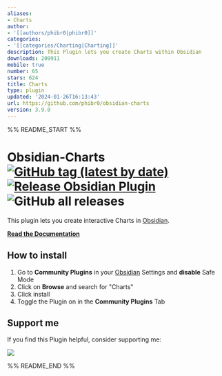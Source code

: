 ```yaml
---
aliases:
- Charts
author:
- '[[authors/phibr0|phibr0]]'
categories:
- '[[categories/Charting|Charting]]'
description: This Plugin lets you create Charts within Obsidian
downloads: 209911
mobile: true
number: 65
stars: 624
title: Charts
type: plugin
updated: '2024-01-26T16:13:43'
url: https://github.com/phibr0/obsidian-charts
version: 3.9.0
---
```


%% README_START %%

# Obsidian-Charts [![GitHub tag (latest by date)](https://img.shields.io/github/v/tag/phibr0/obsidian-charts)](https://github.com/phibr0/obsidian-charts/releases) [![Release Obsidian Plugin](https://github.com/phibr0/obsidian-charts/actions/workflows/release.yml/badge.svg)](https://github.com/phibr0/obsidian-charts/actions/workflows/release.yml) ![GitHub all releases](https://img.shields.io/github/downloads/phibr0/obsidian-charts/total)

This plugin lets you create interactive Charts in
[Obsidian](https://www.obsidian.md).

**[Read the Documentation](https://charts.phib.ro/)**

## How to install

1. Go to **Community Plugins** in your [Obsidian](https://www.obsidian.md)
   Settings and **disable** Safe Mode
2. Click on **Browse** and search for "Charts"
3. Click install
4. Toggle the Plugin on in the **Community Plugins** Tab

## Support me

If you find this Plugin helpful, consider supporting me:

<a href="https://www.buymeacoffee.com/phibr0"><img src="https://img.buymeacoffee.com/button-api/?slug=phibr0&font_family=Inter&button_colour=FFDD00"></a>


%% README_END %%